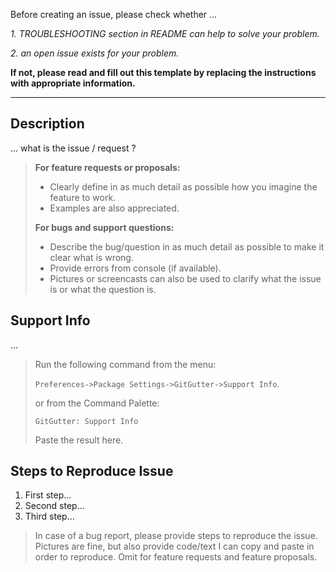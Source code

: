 Before creating an issue, please check whether ...

_1. TROUBLESHOOTING section in README can help to solve your problem._

_2. an open issue exists for your problem._

**If not, please read and fill out this template by replacing the instructions with appropriate information.**

---


## Description

... what is the issue / request ?

>
> **For feature requests or proposals:**
>
> - Clearly define in as much detail as possible how you imagine the feature to work.
> - Examples are also appreciated.
>
> **For bugs and support questions:**
>
> - Describe the bug/question in as much detail as possible to make it clear what is wrong.
> - Provide errors from console (if available).
> - Pictures or screencasts can also be used to clarify what the issue is or what the question is.


## Support Info

...

> Run the following command from the menu: 
> 
>   `Preferences->Package Settings->GitGutter->Support Info`.
> 
> or from the Command Palette:
> 
>   `GitGutter: Support Info`
> 
> Paste the result here.


## Steps to Reproduce Issue

1. First step...
2. Second step...
3. Third step...

> In case of a bug report, please provide steps to reproduce the issue. Pictures are fine, but also provide code/text I can copy and paste in order to reproduce. Omit for feature requests and feature proposals.
